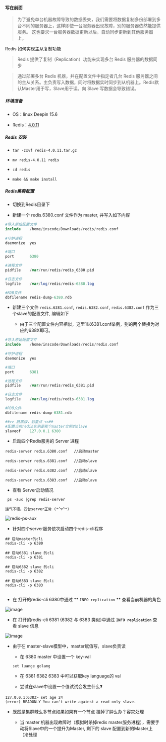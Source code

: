 #### 写在前面

> 为了避免单台机器故障导致的数据丢失，我们需要将数据复制多份部署到多台不同的服务器上，这样即使一台服务器出现故障，别的服务器依然能提供服务。 这也要求一台服务器数据更新以后，自动同步更新到其他服务器上。

Redis 如何实现主从复制功能

> Redis 提供了复制（Replication）功能来实现多台 Redis 服务器的数据同步

> 通过部署多台 Redis 机器，并在配置文件中指定者几台 Redis 服务器之间的主从关系。主负责写入数据，同时将数据实时同步到从机器上。Redis默认Master用于写，Slave用于读。向 Slave 写数据会导致错误。

##### 环境准备

- OS：linux Deepin 15.6

- Redis：[4.0.11](http://download.redis.io/releases/redis-4.0.11.tar.gz)


##### Redis 安装

-  ```tar -zxvf redis-4.0.11.tar.gz```
-  ```mv redis-4.0.11 redis``` 

-  ```cd redis```

-  ```make && make install``` 

##### Redis集群配置 

- 切换到Redis目录下

- 新建一个 redis.6380.conf 文件作为 master, 并写入如下内容

```php
#导入原始配置文件
include    /home/inscode/Downloads/redis/redis.conf
  
#守护进程  
daemonize  yes

#端口
port       6380

#进程文件
pidfile    /var/run/redis/redis_6380.pid

#日志文件
logfile    /var/log/redis/redis-6380.log

#RDB文件
dbfilename redis-dump-6380.rdb

```

- 新建三个文件 ```redis.6381.conf```, ```redis.6382.conf```, ```redis.6382.conf``` 作为三个slave的配置文件, 编辑如下

    - 由于三个配置文件内容相似，这里1️以6381.conf举例，别的两个替换为对应的638X即可。 

```php
#导入原始配置文件
include    /home/inscode/Downloads/redis/redis.conf
  
#守护进程  
daemonize  yes

#端口
port       6381

#进程文件
pidfile    /var/run/redis/redis_6381.pid

#日志文件
logfile    /var/log/redis/redis-6381.log

#RDB文件
dbfilename redis-dump-6381.rdb

##>> 敲黑板，划重点 <<##
#配置当前redis实例是那个master实例的slave
slaveof    127.0.0.1 6380

```

- 启动四个Redis服务的 Server 进程

```
redis-server redis.6380.conf   //启动master

redis-server redis.6381.conf   //启动slave

redis-server redis.6382.conf   //启动slave

redis-server redis.6383.conf   //启动slave
```

- 查看 Server启动情况

``` ps -aux |grep redis-server```

    运气不错，四台server正常 (*^▽^*)

![redis-ps-aux](http://oxkadystp.bkt.clouddn.com/Redis-ps-aux.png)

- 针对四个server服务依次启动四个redis-cli程序

```
## 启动master的cli
redis-cli -p 6380

## 启动6381 slave 的cli
redis-cli -p 6381

## 启动6382 slave 的cli
redis-cli -p 6382

## 启动6383 slave 的cli
redis-cli -p 6383


```
- 在 打开的redis-cli 6380中通过 ** ```INFO replication``` ** 查看当前机器的角色

![image](http://oxkadystp.bkt.clouddn.com/redis-6380-info.png)

- 在 打开的redis-cli 6381 {6382 与 6383 类似}中通过 **```INFO replication```** 查看 slave 信息

![image](http://oxkadystp.bkt.clouddn.com/redis-6381-info.png)

- 由于在 master-slave模型中，master赋值写，slave负责读

    - 在 6380 master 中设置一个 key-val

    ```
    set luange golang
    
    ```
    
    - 在 6381 6382 6383 中可以获取key language的 val
    
    - 尝试在slave中设置一个值试试会发生什么❓
    
```
127.0.0.1:6383> set age 24
(error) READONLY You can't write against a read only slave.
```

- 既然是集群辣么多节点如果如果有一个节点 挂掉了肿么办？容灾处理

    - 当 master 机器出现故障时（模拟时杀掉redis master服务进程），需要手动将Slave中的一个提升为Master, 剩下的 slave 配置到新的Master上（冷处理
